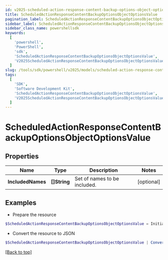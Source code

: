 ```yaml
---
id: v2025-scheduled-action-response-content-backup-options-object-options-value
title: ScheduledActionResponseContentBackupOptionsObjectOptionsValue
pagination_label: ScheduledActionResponseContentBackupOptionsObjectOptionsValue
sidebar_label: ScheduledActionResponseContentBackupOptionsObjectOptionsValue
sidebar_class_name: powershellsdk
keywords:
  [
    'powershell',
    'PowerShell',
    'sdk',
    'ScheduledActionResponseContentBackupOptionsObjectOptionsValue',
    'V2025ScheduledActionResponseContentBackupOptionsObjectOptionsValue',
  ]
slug: /tools/sdk/powershell/v2025/models/scheduled-action-response-content-backup-options-object-options-value
tags:
  [
    'SDK',
    'Software Development Kit',
    'ScheduledActionResponseContentBackupOptionsObjectOptionsValue',
    'V2025ScheduledActionResponseContentBackupOptionsObjectOptionsValue',
  ]
---
```


# ScheduledActionResponseContentBackupOptionsObjectOptionsValue

## Properties

| Name              | Type         | Description                  | Notes      |
| ----------------- | ------------ | ---------------------------- | ---------- |
| **IncludedNames** | **[]String** | Set of names to be included. | [optional] |

## Examples

- Prepare the resource

```powershell
$ScheduledActionResponseContentBackupOptionsObjectOptionsValue = Initialize-V2025ScheduledActionResponseContentBackupOptionsObjectOptionsValue  -IncludedNames [Admin Role, User Role]
```

- Convert the resource to JSON

```powershell
$ScheduledActionResponseContentBackupOptionsObjectOptionsValue | ConvertTo-JSON
```

[[Back to top]](#)
